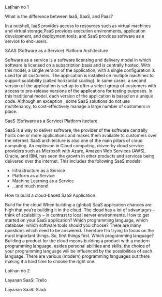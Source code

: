 Latihan no 1

What is the difference between IaaS, SaaS, and Paas?

In a nutshell, IaaS provides access to resources such as virtual machines and virtual storage,PaaS provides execution environments,
application development, and deployment tools, and SaaS provides software as a service to end-users.

SAAS (Software as a Service) Platform Architecture

Software as a service is a software licensing and delivery model in which software is licensed on a subscription basis and is centrally hosted. 
With this model, a single version of the application, with a single configuration is used for all customers.
The application is installed on multiple machines to support scalability (called horizontal scaling). In some cases,
a second version of the application is set up to offer a select group of customers with access to pre-release versions of the applications for testing purposes.
In this traditional model, each version of the application is based on a unique code. Although an exception , some SaaS solutions do not use multitenancy, 
to cost-effectively manage a large number of customers in place. 

SaaS (Software as a Service) Platform itecture

SaaS is a way to deliver software, the provider of the software centrally hosts one or more applications and makes them available to customers over the internet.
SaaS architecture is also one of the main pillars of cloud computing. 
An explosion in Cloud computing, driven by cloud service providers such as Microsoft with Azure, Amazon Web Services (AWS), Oracle, and IBM,
has seen the growth in other products and services being delivered over the internet. This includes the following SaaS models:
- Infrastructure as a Service
- Platform as a Service
- Machine Learning as a Service
- …and much more!

How to build a cloud-based SaaS Application

Build for the cloud
When building a (global) SaaS application chances are high that you’re building it in the cloud.
The cloud has a lot of advantages – think of scalability – in contrast to local server environments.
How to get started on your SaaS application?
Which programming language, which database, which software tools should you choose? There are many questions which need to be answered.
Therefore I’m trying to focus on the most important things.
So, first things first.
Which programming language?
Building a product for the cloud means building a product with a modern programming language.
esides personal abilities and skills, the choice of your programming language will be influenced by the possibilities of each language.
There are various (modern) programming languages out there making it a hard time to choose the right one.

Latihan no 2

Layanan SaaS: Trello

Layanan SaaS: Slack
